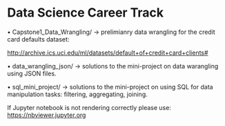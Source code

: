 # Data Science Career Track

• Capstone1_Data_Wrangling/ -> prelimianry data wrangling for the credit card defaults dataset: 

http://archive.ics.uci.edu/ml/datasets/default+of+credit+card+clients#

• data_wrangling_json/ -> solutions to the mini-project on data warangling using JSON files.

• sql_mini_project/ -> solutions to the mini-project on using SQL for data manipulation tasks: filtering, aggregating, joining.

If Jupyter notebook is not rendering correctly please use: https://nbviewer.jupyter.org
